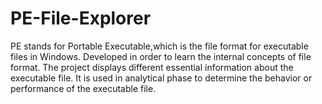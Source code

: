 # PE-File-Explorer
PE stands for Portable Executable,which is the file format for executable files in Windows.
Developed  in order to learn the internal concepts of file format.
The project displays different essential information about the executable file.
It is used in analytical phase to determine the behavior or performance of the executable file.
